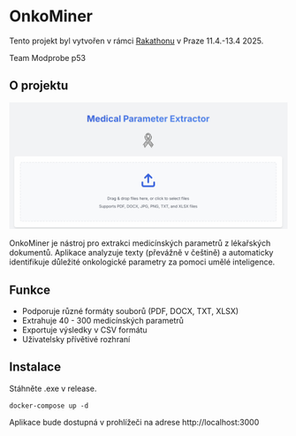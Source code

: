 # OnkoMiner

Tento projekt byl vytvořen v rámci [Rakathonu](https://www.rakathon.cz) v Praze 11.4.-13.4 2025.

Team Modprobe p53

## O projektu

![OnkoMiner screenshot](doc/image.png)

OnkoMiner je nástroj pro extrakci medicínských parametrů z lékařských dokumentů. Aplikace analyzuje texty (převážně v češtině) a automaticky identifikuje důležité onkologické parametry za pomoci umělé inteligence.

## Funkce

- Podporuje různé formáty souborů (PDF, DOCX, TXT, XLSX)
- Extrahuje 40 - 300 medicínských parametrů
- Exportuje výsledky v CSV formátu
- Uživatelsky přívětivé rozhraní

## Instalace

Stáhněte .exe v release. 

```
docker-compose up -d
```

Aplikace bude dostupná v prohlížeči na adrese http://localhost:3000

